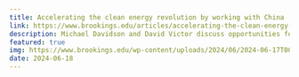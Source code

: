 ```yaml
---
title: Accelerating the clean energy revolution by working with China
link: https://www.brookings.edu/articles/accelerating-the-clean-energy-revolution-by-working-with-china/
description: Michael Davidson and David Victor discuss opportunities for Brookings on U.S. clean tech policy towards China
featured: true
img: https://www.brookings.edu/wp-content/uploads/2024/06/2024-06-17T000000Z_2030306576_MT1NURPHO00036A3J5_RTRMADP_3_CHANGAN-AUTOMOBILE-S-VEHICLE-DISTRIBUTION-CENTER-IN-CHONGQING-1.jpg
date: 2024-06-18
---
```

